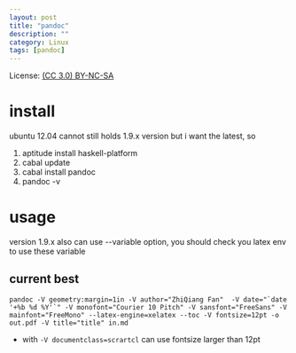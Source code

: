 ```yaml
---
layout: post
title: "pandoc"
description: ""
category: Linux
tags: [pandoc]
---
```


License: [(CC 3.0) BY-NC-SA](http://creativecommons.org/licenses/by-nc-sa/3.0/)

# install
ubuntu 12.04 cannot still holds 1.9.x version but i want the latest, so
1. aptitude install haskell-platform
1. cabal update
1. cabal install pandoc
1. pandoc -v

# usage
version 1.9.x also can use  --variable option, you should check you latex env to use these variable
## current best

    pandoc -V geometry:margin=1in -V author="ZhiQiang Fan"  -V date="`date '+%b %d %Y'`" -V monofont="Courier 10 Pitch" -V sansfont="FreeSans" -V mainfont="FreeMono" --latex-engine=xelatex --toc -V fontsize=12pt -o out.pdf -V title="title" in.md

* with `-V documentclass=scrartcl` can use fontsize larger than 12pt

